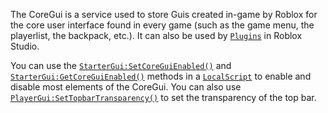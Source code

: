 The CoreGui is a service used to store Guis created in-game by Roblox for the
core user interface found in every game (such as the game menu, the
playerlist, the backpack, etc.). It can also be used by [`Plugins`](https://create.roblox.com/docs/reference/engine/classes/Plugin)
in Roblox Studio.

You can use the [`StarterGui:SetCoreGuiEnabled()`](https://create.roblox.com/docs/reference/engine/classes/StarterGui#SetCoreGuiEnabled) and
[`StarterGui:GetCoreGuiEnabled()`](https://create.roblox.com/docs/reference/engine/classes/StarterGui#GetCoreGuiEnabled) methods in a [`LocalScript`](https://create.roblox.com/docs/reference/engine/classes/LocalScript) to
enable and disable most elements of the CoreGui. You can also use
[`PlayerGui:SetTopbarTransparency()`](https://create.roblox.com/docs/reference/engine/classes/PlayerGui#SetTopbarTransparency) to set the transparency of the top
bar.